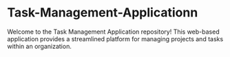 # Task-Management-Applicationn
Welcome to the Task Management Application repository! This web-based application provides a streamlined platform for managing projects and tasks within an organization. 
